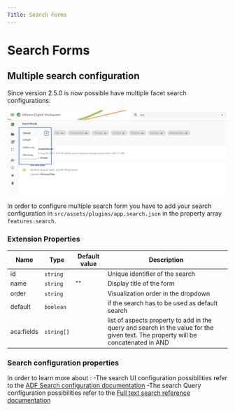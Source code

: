 ```yaml
---
Title: Search Forms
---
```


# Search Forms

## Multiple search configuration

Since version 2.5.0 is now possible have multiple facet search configurations:

![Search Form ](../images/search-forms.png)

In order to configure multiple search form you have to add your search configuration in `src/assets/plugins/app.search.json` in the property array `features.search`.

### Extension Properties

| Name | Type | Default value | Description |
| ---- | ---- | ------------- | ----------- |
| id | `string` |  | Unique identifier of the search |
| name | `string` | "" | Display title of the form |
| order | `string` |  | Visualization order in the dropdown  |
| default | `boolean` |  | if the search has to be used as default search  |
| aca:fields| `string[]`| | list of aspects property to add in the query and search in the value for the given text. The property will be concatenated in AND|

### Search configuration properties

In order to learn more about :
-The search UI configuration possibilities refer to the [ADF Search configuration documentation](https://github.com/Alfresco/alfresco-ng2-components/blob/develop/docs/user-guide/search-configuration-guide.md)
-The search Query configuration possibilities refer to the [Full text search reference documentation](https://docs.alfresco.com/search-services/latest/using/)


